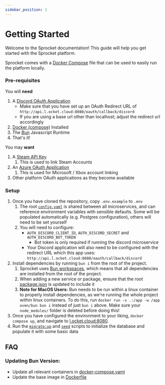 ```yaml
---
sidebar_position: 1
---
```


# Getting Started

Welcome to the Sprocket documentation! This guide will help you get started with
the Sprocket platform.

Sprocket comes with a [Docker Compose](./docker-compose.yaml) file that can be
used to easily run the platform locally.

### Pre-requisites

You will **need**  
1. A [Discord OAuth Application](https://discord.com/developers/applications)
    - Make sure that you have set up an OAuth Redirect URL of `http://api.l.ocket.cloud:8080/oauth/callback/discord`
    - If you are using a base url other than localhost; adjust the redirect url accordingly
2. [Docker (compose)](https://docs.docker.com/engine/install/) Installed
3. The [Bun](https://bun.sh/) Javascript Runtime
4. That's it!

You may **want**  
1. A [Steam API Key](https://steamcommunity.com/dev/apikey)
    1. This is used to link Steam Accounts
2. An [Azure OAuth Application](https://portal.azure.com)
    1. This is used for Microsoft / Xbox account linking
3. Other platform OAuth applications as they become available

### Setup

1. Once you have cloned the repository, copy `.env.example` to `.env`
    1. The root [`config.yaml`](./config.yaml) is shared between all
       microservices, and can reference environment variables with sensible
       defaults. Some will be populated automatically (e.g. Postgres
       configuration), others will need to be set yourself
    2. You will need to configure:
        - `AUTH_DISCORD_CLIENT_ID`, `AUTH_DISCORD_SECRET` and `AUTH_DISCORD_BOT_TOKEN`
            - Bot token is only required if running the discord microservice
        - Your Discord application will also need to be configured with the
          redirect URL which this app uses: `http://api.l.ocket.cloud:8080/oauth/callback/discord`
2. Install dependencies by running `bun i` from the root of the project.
    1. Sprocket uses [Bun workspaces](https://bun.sh/docs/install/workspaces),
       which means that all dependencies are installed from the root of the
       project.
    2. When adding a new service or package, ensure that the root
       [package.json](./package.json) is updated to include it
    3. **Note for MacOS Users:** Bun needs to be run within a linux container to
       properly install dependencies, as we're running the whole project within
       linux containers. To do this, run `docker run -v .:/app -w /app oven/bun
       bun i` instead of just `bun i` above. Make sure your `node_modules/`
       folder is deleted before doing this!
3. Once you have configured the environment to your liking, `docker compose up`,
   and navigate to [l.ocket.cloud:8080](http://l.ocket.cloud:8080).
4. Run the [`migrate:up`](./migrate:up) and [`seed`](./seed) scripts to
   initialize the database and populate it with some basic data

## FAQ

### Updating Bun Version:
- Update all relevant containers in [docker-compose.yaml](./docker-compose.yaml)
- Update the base image in [Dockerfile](./Dockerfile)